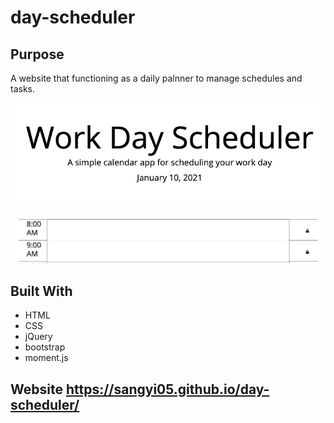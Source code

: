 # day-scheduler

## Purpose
A website that functioning as a daily palnner to manage schedules and tasks.

![Date](develop/date.png)

![Schedule](develop/timeblocks.png) 

## Built With 
* HTML
* CSS
* jQuery
* bootstrap
* moment.js

## Website https://sangyi05.github.io/day-scheduler/
